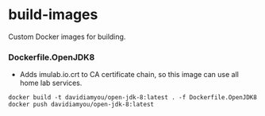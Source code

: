 # build-images
Custom Docker images for building.

### Dockerfile.OpenJDK8

- Adds imulab.io.crt to CA certificate chain, so this image can use all home lab services.

```
docker build -t davidiamyou/open-jdk-8:latest . -f Dockerfile.OpenJDK8
docker push davidiamyou/open-jdk-8:latest
```
